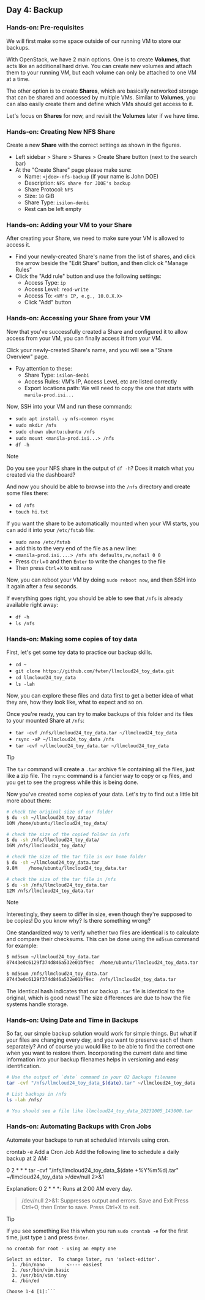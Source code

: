## Day 4: Backup

### Hands-on: Pre-requisites

We will first make some space outside of our running VM to store our backups.

With OpenStack, we have 2 main options. One is to create **Volumes**, that acts like an additional hard drive. You can create new volumes and attach them to your running VM, but each volume can only be attached to one VM at a time.

The other option is to create **Shares**, which are basically networked storage that can be shared and accessed by multiple VMs. Similar to **Volumes**, you can also easily create them and define which VMs should get access to it.

Let's focus on **Shares** for now, and revisit the **Volumes** later if we have time.

### Hands-on: Creating New NFS Share

Create a new **Share** with the correct settings as shown in the figures.
 - Left sidebar > Share > Shares > Create Share button (next to the search bar)
 - At the "Create Share" page please make sure:
 	- Name: `<jdoe>-nfs-backup` (if your name is John DOE)
 	- Description: `NFS share for JDOE's backup`
 	- Share Protocol: `NFS`
 	- Size: `10` GiB
 	- Share Type: `isilon-denbi`
 	- Rest can be left empty
 	
### Hands-on: Adding your VM to your Share

After creating your Share, we need to make sure your VM is allowed to access it.
 - Find your newly-created Share's name from the list of shares, and click the arrow beside the "Edit Share" button, and then click ok "Manage Rules"
 - Click the "Add rule" button and use the following settings:
 	- Access Type: `ip`
 	- Access Level: `read-write`
 	- Access To: `<VM's IP, e.g., 10.0.X.X>`
 	- Click "Add" button

### Hands-on: Accessing your Share from your VM

Now that you've successfully created a Share and configured it to allow access from your VM, you can finally access it from your VM.

Click your newly-created Share's name, and you will see a "Share Overview" page.
 - Pay attention to these:
 	- Share Type: `isilon-denbi`
 	- Access Rules: VM's IP, Access Level, etc are listed correctly
 	- Export locations path: We will need to copy the one that starts with `manila-prod.isi...`

Now, SSH into your VM and run these commands:
 - `sudo apt install -y nfs-common rsync`
 - `sudo mkdir /nfs`
 - `sudo chown ubuntu:ubuntu /nfs`
 - `sudo mount <manila-prod.isi...> /nfs`
 - `df -h`

>[!NOTE]
>Do you see your NFS share in the output of `df -h`?
>Does it match what you created via the dashboard?
 
And now you should be able to browse into the `/nfs` directory and create some files there:
 - `cd /nfs`
 - `touch hi.txt`

If you want the share to be automatically mounted when your VM starts, you can add it into your `/etc/fstab` file:
 - `sudo nano /etc/fstab`
 - add this to the very end of the file as a new line:
 - `<manila-prod.isi....> /nfs nfs defaults,rw,nofail 0 0`
 - Press `Ctrl`+`O` and then `Enter` to write the changes to the file
 - Then press `Ctrl`+`X` to exit `nano`
 
Now, you can reboot your VM by doing `sudo reboot now`, and then SSH into it again after a few seconds.

If everything goes right, you should be able to see that `/nfs` is already available right away:
 - `df -h`
 - `ls /nfs`


### Hands-on: Making some copies of toy data

First, let's get some toy data to practice our backup skills.
 - `cd ~`
 - `git clone https://github.com/fwten/llmcloud24_toy_data.git`
 - `cd llmcloud24_toy_data`
 - `ls -lah`

Now, you can explore these files and data first to get a better idea of what they are, how they look like, what to expect and so on.

Once you're ready, you can try to make backups of this folder and its files to your mounted Share at `/nfs`:
 - `tar -cvf /nfs/llmcloud24_toy_data.tar ~/llmcloud24_toy_data`
 - `rsync -aP ~/llmcloud24_toy_data /nfs`
 - `tar -cvf ~/llmcloud24_toy_data.tar ~/llmcloud24_toy_data`

>[!TIP]
>The `tar` command will create a `.tar` archive file containing all the files, just like a zip file.
>The `rsync` command is a fancier way to copy or `cp` files, and you get to see the progress while this is being done.

Now you've created some copies of your data. Let's try to find out a little bit more about them:
```bash
# check the original size of our folder
$ du -sh ~/llmcloud24_toy_data/
10M	/home/ubuntu/llmcloud24_toy_data/

# check the size of the copied folder in /nfs
$ du -sh /nfs/llmcloud24_toy_data/
16M	/nfs/llmcloud24_toy_data/

# check the size of the tar file in our home folder
$ du -sh ~/llmcloud24_toy_data.tar 
9.8M	/home/ubuntu/llmcloud24_toy_data.tar

# check the size of the tar file in /nfs
$ du -sh /nfs/llmcloud24_toy_data.tar
12M	/nfs/llmcloud24_toy_data.tar
```
>[!NOTE]
>Interestingly, they seem to differ in size, even though they're supposed to be copies!
>Do you know why? Is there something wrong?

One standardized way to verify whether two files are identical is to calculate and compare their checksums.
This can be done using the `md5sum` command for example:
```bash
$ md5sum ~/llmcloud24_toy_data.tar 
87443e0c6129f374d846a532e01bf9ec  /home/ubuntu/llmcloud24_toy_data.tar

$ md5sum /nfs/llmcloud24_toy_data.tar 
87443e0c6129f374d846a532e01bf9ec  /nfs/llmcloud24_toy_data.tar
```
The identical hash indicates that our backup `.tar` file is identical to the original, which is good news! The size differences are due to how the file systems handle storage.


### Hands-on: Using Date and Time in Backups

So far, our simple backup solution would work for simple things. But what if your files are changing every day, and you want to preserve each of them separately? And of course you would like to be able to find the correct one when you want to restore them. Incorporating the current date and time information into your backup filenames helps in versioning and easy identification.

```bash
# Use the output of `date` command in your 02 Backups filename
tar -cvf "/nfs/llmcloud24_toy_data_$(date).tar" ~/llmcloud24_toy_data

# List backups in /nfs
ls -lah /nfs/

# You should see a file like llmcloud24_toy_data_20231005_143000.tar
```

### Hands-on: Automating Backups with Cron Jobs

Automate your backups to run at scheduled intervals using cron.

crontab -e
Add a Cron Job
Add the following line to schedule a daily backup at 2 AM:

0 2 * * * tar -cvf "/nfs/llmcloud24_toy_data_$(date +\%Y\%m\%d).tar" ~/llmcloud24_toy_data >/dev/null 2>&1

Explanation:
0 2 * * *: Runs at 2:00 AM every day.
>/dev/null 2>&1: Suppresses output and errors.
Save and Exit
Press Ctrl+O, then Enter to save.
Press Ctrl+X to exit.

>[!TIP]
>If you see something like this when you run `sudo crontab -e` for the first time, just type `1` and press `Enter`.
```sudo crontab -e
no crontab for root - using an empty one

Select an editor.  To change later, run 'select-editor'.
  1. /bin/nano        <---- easiest
  2. /usr/bin/vim.basic
  3. /usr/bin/vim.tiny
  4. /bin/ed

Choose 1-4 [1]:```
